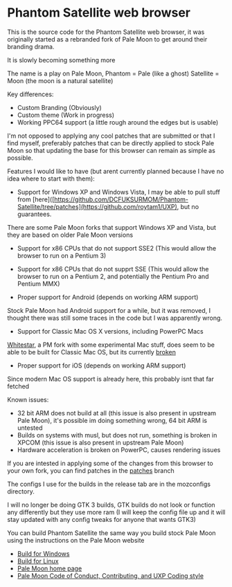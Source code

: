 # Phantom Satellite web browser

This is the source code for the Phantom Satellite web browser, it was originally started as a rebranded fork of Pale Moon to get around their branding drama.

It is slowly becoming something more

The name is a play on Pale Moon, Phantom = Pale (like a ghost) Satellite = Moon (the moon is a natural satellite)

Key differences:
* Custom Branding (Obviously)
* Custom theme (Work in progress)
* Working PPC64 support (a little rough around the edges but is usable)

I'm not opposed to applying any cool patches that are submitted or that I find myself, preferably patches that can be directly applied to stock Pale Moon so that updating the base for this browser can remain as simple as possible.

Features I would like to have (but arent currently planned because I have no idea where to start with them):

* Support for Windows XP and Windows Vista, I may be able to pull stuff from [here]([https://github.com/DCFUKSURMOM/Phantom-Satellite/tree/patches](https://github.com/roytam1/UXP), but no guarantees.

There are some Pale Moon forks that support Windows XP and Vista, but they are based on older Pale Moon versions

* Support for x86 CPUs that do not support SSE2 (This would allow the browser to run on a Pentium 3)

* Support for x86 CPUs that do not supprt SSE (This would allow the browser to run on a Pentium 2, and potentially the Pentium Pro and Pentium MMX)

* Proper support for Android (depends on working ARM support)

Stock Pale Moon had Android support for a while, but it was removed, I thought there was still some traces in the code but I was apparently wrong.

* Support for Classic Mac OS X versions, including PowerPC Macs 

[Whitestar](https://github.com/dbsoft/White-Star), a PM fork with some experimental Mac stuff, does seem to be able to be built for Classic Mac OS, but its currently [broken](https://github.com/dbsoft/White-Star/issues/2)

* Proper support for iOS (depends on working ARM support)

Since modern Mac OS support is already here, this probably isnt that far fetched

Known issues:
* 32 bit ARM does not build at all (this issue is also present in upstream Pale Moon), it's possible im doing something wrong, 64 bit ARM is untested
* Builds on systems with musl, but does not run, something is broken in XPCOM (this issue is also present in upstream Pale Moon)
* Hardware acceleration is broken on PowerPC, causes rendering issues

If you are intested in applying some of the changes from this browser to your own fork, you can find patches in the [patches](https://github.com/DCFUKSURMOM/Phantom-Satellite/tree/patches) branch

The configs I use for the builds in the release tab are in the mozconfigs directory.

I will no longer be doing GTK 3 builds, GTK builds do not look or function any differently but they use more ram (I will keep the config file up and it will stay updated with any config tweaks for anyone that wants GTK3)

You can build Phantom Satellite the same way you build stock Pale Moon using the instructions on the Pale Moon website

* [Build for Windows](https://developer.palemoon.org/build/windows/)
* [Build for Linux](https://developer.palemoon.org/build/linux/)
* [Pale Moon home page](http://www.palemoon.org/)
* [Pale Moon Code of Conduct, Contributing, and UXP Coding style](https://repo.palemoon.org/MoonchildProductions/UXP/src/branch/master/docs)
